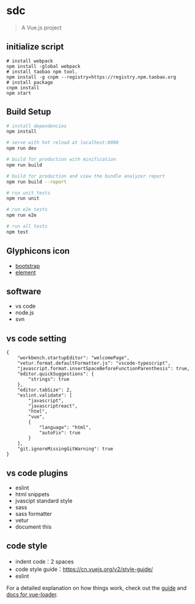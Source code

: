 # sdc

> A Vue.js project


## initialize script

```
# install webpack
npm install -global webpack
# install taobao npm tool.
npm install -g cnpm --registry=https://registry.npm.taobao.org
# install package
cnpm install
npm start
```

## Build Setup

``` bash
# install dependencies
npm install

# serve with hot reload at localhost:8080
npm run dev

# build for production with minification
npm run build

# build for production and view the bundle analyzer report
npm run build --report

# run unit tests
npm run unit

# run e2e tests
npm run e2e

# run all tests
npm test
```

## Glyphicons icon

- [bootstrap](https://v3.bootcss.com/components/) 
- [element](http://element.eleme.io/#/zh-CN/component/icon) 

## software

- vs code
- node.js
- svn

## vs code setting

```
{
    "workbench.startupEditor": "welcomePage",
    "vetur.format.defaultFormatter.js": "vscode-typescript",
    "javascript.format.insertSpaceBeforeFunctionParenthesis": true,
    "editor.quickSuggestions": {
        "strings": true
    },
    "editor.tabSize": 2,
    "eslint.validate": [
        "javascript",
        "javascriptreact",
        "html",
        "vue",
        {
            "language": "html",
            "autoFix": true
        }
    ],
    "git.ignoreMissingGitWarning": true
}
```

## vs code plugins

- eslint
- html snippets
- jvascipt standard style
- sass
- sass formatter
- vetur
- document this

## code style

- indent code：2 spaces
- code style guide：https://cn.vuejs.org/v2/style-guide/
- eslint


For a detailed explanation on how things work, check out the [guide](http://vuejs-templates.github.io/webpack/) and [docs for vue-loader](http://vuejs.github.io/vue-loader).
